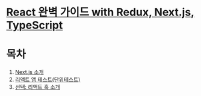 # [React 완벽 가이드 with Redux, Next.js, TypeScript](https://www.udemy.com/course/best-react/)

# 목차
1. [Next.js 소개](./section_22.md)
2. [리액트 앱 테스트(단위테스트)](./section_26.md)
3. [선택: 리액트 훅 소개](./section_28.md)

